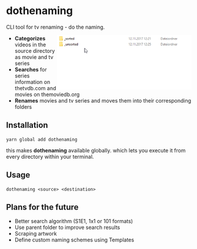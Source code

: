 # dothenaming

CLI tool for tv renaming - do the naming.

<img align="right" src="./assets/dothenaming.gif?raw=true" height="148">

* **Categorizes** videos in the source directory as movie and tv series
* **Searches** for series information on thetvdb.com and movies on themoviedb.org
* **Renames** movies and tv series and moves them into their corresponding folders


## Installation

```
yarn global add dothenaming
```

this makes **dothenaming** available globally. which lets you execute it from every directory within your terminal.

## Usage

```
dothenaming <source> <destination>
```

## Plans for the future
- Better search algorithm (S1E1, 1x1 or 101 formats)
- Use parent folder to improve search results
- Scraping artwork
- Define custom naming schemes using Templates
